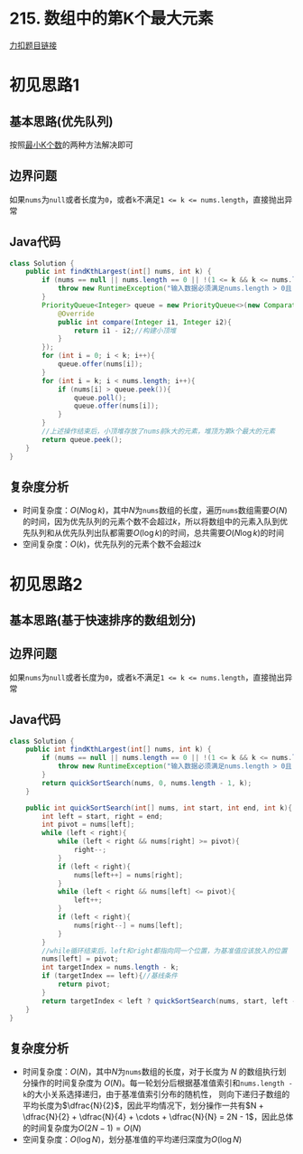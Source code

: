 # 215. 数组中的第K个最大元素

[力扣题目链接](https://leetcode-cn.com/problems/kth-largest-element-in-an-array/)


# 初见思路1

## 基本思路(优先队列)

按照<a href="./17.14. 最小K个数.md">最小K个数</a>的两种方法解决即可

## 边界问题
如果`nums`为`null`或者长度为`0`，或者`k`不满足`1 <= k <= nums.length`，直接抛出异常

## Java代码
```java
class Solution {
    public int findKthLargest(int[] nums, int k) {
        if (nums == null || nums.length == 0 || !(1 <= k && k <= nums.length)){
            throw new RuntimeException("输入数据必须满足nums.length > 0且 1 <= k <= nums.length");
        }
        PriorityQueue<Integer> queue = new PriorityQueue<>(new Comparator<Integer>(){
            @Override
            public int compare(Integer i1, Integer i2){
                return i1 - i2;//构建小顶堆
            }
        });
        for (int i = 0; i < k; i++){
            queue.offer(nums[i]);
        }
        for (int i = k; i < nums.length; i++){
            if (nums[i] > queue.peek()){
                queue.poll();
                queue.offer(nums[i]);
            }
        }
        //上述操作结束后，小顶堆存放了nums前k大的元素，堆顶为第k个最大的元素
        return queue.peek();
    }
}
```

## 复杂度分析
- 时间复杂度：$O(N \log k)$，其中$N$为`nums`数组的长度，遍历`nums`数组需要$O(N)$的时间，因为优先队列的元素个数不会超过$k$，所以将数组中的元素入队到优先队列和从优先队列出队都需要$O(\log k)$的时间，总共需要$O(N \log k)$的时间
- 空间复杂度：$O(k)$，优先队列的元素个数不会超过$k$

# 初见思路2

## 基本思路(基于快速排序的数组划分)

## 边界问题
如果`nums`为`null`或者长度为`0`，或者`k`不满足`1 <= k <= nums.length`，直接抛出异常

## Java代码
```java
class Solution {
    public int findKthLargest(int[] nums, int k) {
        if (nums == null || nums.length == 0 || !(1 <= k && k <= nums.length)){
            throw new RuntimeException("输入数据必须满足nums.length > 0且 1 <= k <= nums.length");
        }
        return quickSortSearch(nums, 0, nums.length - 1, k);
    }

    public int quickSortSearch(int[] nums, int start, int end, int k){
        int left = start, right = end;
        int pivot = nums[left];
        while (left < right){
            while (left < right && nums[right] >= pivot){
                right--;
            }
            if (left < right){
                nums[left++] = nums[right];
            }
            while (left < right && nums[left] <= pivot){
                left++;
            }
            if (left < right){
                nums[right--] = nums[left];
            }
        }
        //while循环结束后，left和right都指向同一个位置，为基准值应该放入的位置
        nums[left] = pivot;
        int targetIndex = nums.length - k;
        if (targetIndex == left){//基线条件
            return pivot;
        }
        return targetIndex < left ? quickSortSearch(nums, start, left - 1, k) : quickSortSearch(nums, left + 1, end, k);
    }
}
```

## 复杂度分析
- 时间复杂度：$O(N)$，其中$N$为`nums`数组的长度，对于长度为 $N$ 的数组执行划分操作的时间复杂度为 $O(N)$。每一轮划分后根据基准值索引和`nums.length - k`的大小关系选择递归，由于基准值索引分布的随机性， 则向下递归子数组的平均长度为$\dfrac{N}{2}$，因此平均情况下，划分操作一共有$N + \dfrac{N}{2} + \dfrac{N}{4} + \cdots + \dfrac{N}{N} = 2N - 1$，因此总体的时间复杂度为$O(2N - 1) = O(N)$
- 空间复杂度：$O(\log N)$，划分基准值的平均递归深度为$O(\log N)$